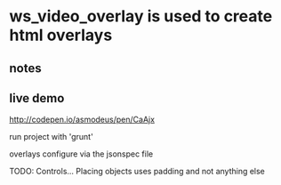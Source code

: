 # ws_video_overlay is used to create html overlays

## notes

## live demo
http://codepen.io/asmodeus/pen/CaAjx


run project with 'grunt'

overlays configure via the jsonspec file


TODO: 
Controls...
Placing objects uses padding and not anything else


